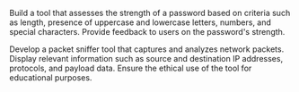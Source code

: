 Build a tool that assesses the strength of a password based on criteria such as length, presence of uppercase and lowercase letters, numbers, and special characters. Provide feedback to users on the password's strength.

Develop a packet sniffer tool that captures and analyzes network packets. Display relevant information such as source and destination IP addresses, protocols, and payload data. Ensure the ethical use of the tool for educational purposes.

